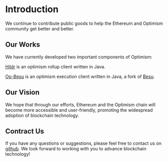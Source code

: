 # Introduction
We continue to contribute public goods to help the Ethereum and Optimism community get better and better.

## Our Works
We have currently developed two important components of Optimism:

[Hildr](https://github.com/optimism-java/hildr) is an optimism rollup client written in Java.

[Op-Besu](https://github.com/optimism-java/op-besu) is an optimism execution client written in Java, a fork of [Besu](https://github.com/hyperledger/besu).


## Our Vision
We hope that through our efforts, Ethereum and the Optimism chain will become more accessible and user-friendly, promoting the widespread adoption of blockchain technology.

## Contract Us
If you have any questions or suggestions, please feel free to contact us on [github](https://github.com/optimism-java). We look forward to working with you to advance blockchain technology!